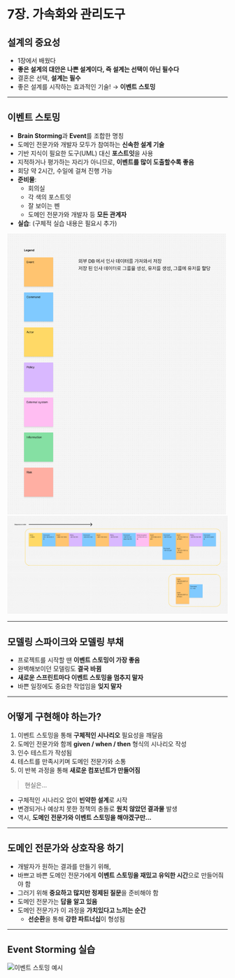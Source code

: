 # 7장. 가속화와 관리도구

## 설계의 중요성

- 1장에서 배웠다  
- **좋은 설계의 대안은 나쁜 설계이다, 즉 설계는 선택이 아닌 필수다**
- 결혼은 선택, **설계는 필수**
- 좋은 설계를 시작하는 효과적인 기술! → **이벤트 스토밍**

---

## 이벤트 스토밍

- **Brain Storming**과 **Event**를 조합한 명칭
- 도메인 전문가와 개발자 모두가 참여하는 **신속한 설계 기술**
- 기반 지식이 필요한 도구(UML) 대신 **포스트잇**을 사용
- 지적하거나 평가하는 자리가 아니므로, **이벤트를 많이 도출할수록 좋음**
- 회당 약 2시간, 수일에 걸쳐 진행 가능
- **준비물**:
  - 회의실
  - 각 색의 포스트잇
  - 잘 보이는 펜
  - 도메인 전문가와 개발자 등 **모든 관계자**
- **실습**: (구체적 실습 내용은 필요시 추가)
<img src="./Event_storming_1.png" alt="이벤트 스토밍 예시" width="500"/>
<img src="./Event_storming_2.png" alt="이벤트 스토밍 예시" width="900"/>

---

## 모델링 스파이크와 모델링 부채

- 프로젝트를 시작할 땐 **이벤트 스토밍이 가장 좋음**
- 완벽해보이던 모델링도 **결국 바뀜**
- **새로운 스프린트마다 이벤트 스토밍을 멈추지 말자**
- 바쁜 일정에도 중요한 작업임을 **잊지 말자**

---

## 어떻게 구현해야 하는가?

1. 이벤트 스토밍을 통해 **구체적인 시나리오** 필요성을 깨달음
2. 도메인 전문가와 함께 **given / when / then** 형식의 시나리오 작성
3. 인수 테스트가 작성됨
4. 테스트를 만족시키며 도메인 전문가와 소통
5. 이 반복 과정을 통해 **새로운 컴포넌트가 만들어짐**

> 현실은...

- 구체적인 시나리오 없이 **빈약한 설계**로 시작
- 변경되거나 예상치 못한 정책의 충돌로 **원치 않았던 결과물** 발생
- 역시, **도메인 전문가와 이벤트 스토밍을 해야겠구만...**

---

## 도메인 전문가와 상호작용 하기

- 개발자가 원하는 결과를 만들기 위해,
- 바쁘고 바쁜 도메인 전문가에게 **이벤트 스토밍을 재밌고 유익한 시간**으로 만들어줘야 함
- 그러기 위해 **중요하고 많지만 정제된 질문**을 준비해야 함
- 도메인 전문가는 **답을 알고 있음**
- 도메인 전문가가 이 과정을 **가치있다고 느끼는 순간**
  - **선순환**을 통해 **강한 파트너십**이 형성됨

---

## Event Storming 실습

<img src="./Event_storming_3.png" alt="이벤트 스토밍 예시" width="900"/>
